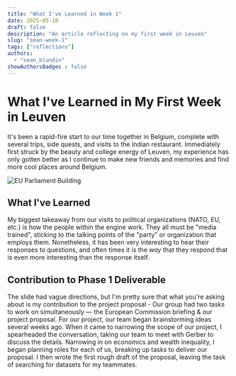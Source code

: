 ```yaml
---
title: "What I've Learned in Week 1"
date: 2025-05-18
draft: false
description: "An article reflecting on my first week in Leuven"
slug: "sean-week-1"
tags: ["reflections"]
authors:
  - "sean_blundin"
showAuthorsBadges : false
---
```


# What I've Learned in My First Week in Leuven

It's been a rapid-fire start to our time together in Belgium, complete with several trips, side quests, and visits to the Indian restaurant. Immediately first struck by the beauty and college energy of Leuven, my experience has only gotten better as I continue to make new friends and memories and find more cool places around Belgium.

![EU Parliament Building](/parliament_eu.jpeg)

## What I've Learned

My biggest takeaway from our visits to political organizations (NATO, EU, etc.) is how the people within the engine work. They all must be "media trained", sticking to the talking points of the "party" or organization that employs them. Nonetheless, it has been very interesting to hear their responses to questions, and often times it is the *way* that they respond that is even more interesting than the response itself.

## Contribution to Phase 1 Deliverable

The slide had vague directions, but I'm pretty sure that what you're asking about is my contribution to the project proposal - Our group had two tasks to work on simultaneously — the European Commission briefing & our project proposal. For our project, our team began brainstorming ideas several weeks ago. When it came to narrowing the scope of our project, I spearheaded the conversation, taking our team to meet with Gerber to discuss the details. Narrowing in on economics and wealth inequality, I began planning roles for each of us, breaking up tasks to deliver our proposal. I then wrote the first rough draft of the proposal, leaving the task of searching for datasets for my teammates.